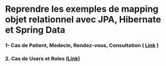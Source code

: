 # Reprendre les exemples de mapping objet relationnel avec JPA, Hibernate et Spring Data
### 1- Cas  de Patient, Medecin, Rendez-vous, Consultation ( [Link](https://github.com/hassanelgh/El-Ghalbzouri-Hassan_JEE/tree/main/3-Activit%C3%A9%20pratique%20N%C2%B02/Cas%20%20de%20Patient%2C%20Medecin%2C%20Rendez-vous%2C%20Consultation) )
### 2. Cas de Users et Roles ([Link](https://github.com/hassanelgh/El-Ghalbzouri-Hassan_JEE/tree/main/3-Activit%C3%A9%20pratique%20N%C2%B02/Cas%20De%20Users%20et%20Roles))
